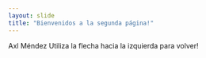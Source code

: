 ```yaml
---
layout: slide
title: "Bienvenidos a la segunda página!"
---
```

Axl Méndez
Utiliza la flecha hacia la izquierda para volver!

